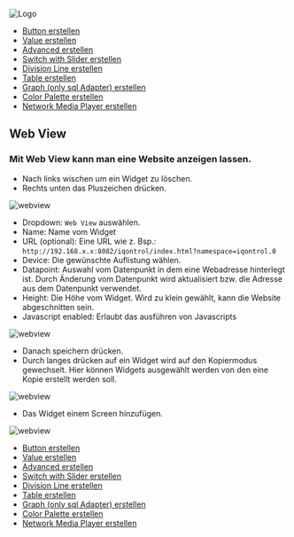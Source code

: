 ![Logo](../../admin/hiob.png)

-   [Button erstellen](button.md)
-   [Value erstellen](value.md)
-   [Advanced erstellen](advanced.md)
-   [Switch with Slider erstellen](switch_w_slider.md)
-   [Division Line erstellen](division.md)
-   [Table erstellen](table.md)
-   [Graph (only sql Adapter) erstellen](graph.md)
-   [Color Palette erstellen](color.md)
-   [Network Media Player erstellen](media_player.md)

## Web View

### Mit Web View kann man eine Website anzeigen lassen.

- Nach links wischen um ein Widget zu löschen.
- Rechts unten das Pluszeichen drücken.

![webview](img/app_create_division_done.png)


- Dropdown: `Web View` auswählen.
- Name: Name vom Widget
- URL (optional): Eine URL wie z. Bsp.: `http://192.168.x.x:8082/iqontrol/index.html?namespace=iqontrol.0`
- Device: Die gewünschte Auflistung wählen.
- Datapoint: Auswahl vom Datenpunkt in dem eine Webadresse hinterlegt ist. Durch Änderung vom Datenpunkt wird aktualisiert bzw. die Adresse aus dem Datenpunkt verwendet.
- Height: Die Höhe vom Widget. Wird zu klein gewählt, kann die Website abgeschnitten sein.
- Javascript enabled: Erlaubt das ausführen von Javascripts

![webview](img/app_create_web.png)

- Danach speichern drücken.
- Durch langes drücken auf ein Widget wird auf den Kopiermodus gewechselt. Hier können Widgets ausgewählt werden von den eine Kopie erstellt werden soll.

![webview](img/app_create_web_done.png)

- Das Widget einem Screen hinzufügen.

![webview](img/app_create_web_screen.png)


-   [Button erstellen](button.md)
-   [Value erstellen](value.md)
-   [Advanced erstellen](advanced.md)
-   [Switch with Slider erstellen](switch_w_slider.md)
-   [Division Line erstellen](division.md)
-   [Table erstellen](table.md)
-   [Graph (only sql Adapter) erstellen](graph.md)
-   [Color Palette erstellen](color.md)
-   [Network Media Player erstellen](media_player.md)